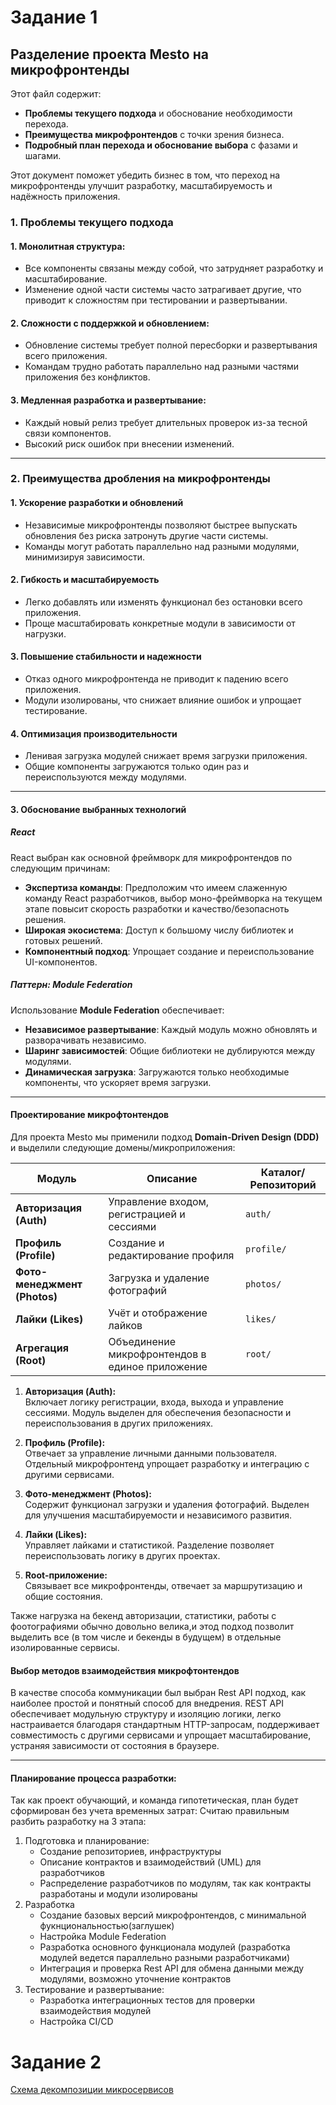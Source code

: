 # Задание 1

## Разделение проекта Mesto на микрофронтенды
Этот файл содержит:
- **Проблемы текущего подхода** и обоснование необходимости перехода.
- **Преимущества микрофронтендов** с точки зрения бизнеса.
- **Подробный план перехода и обоснование выбора** с фазами и шагами.

Этот документ поможет убедить бизнес в том, что переход на микрофронтенды улучшит разработку, масштабируемость и надёжность приложения.

### 1. Проблемы текущего подхода

#### 1. **Монолитная структура**:
- Все компоненты связаны между собой, что затрудняет разработку и масштабирование.
- Изменение одной части системы часто затрагивает другие, что приводит к сложностям при тестировании и развертывании.

#### 2. **Сложности с поддержкой и обновлением**:
- Обновление системы требует полной пересборки и развертывания всего приложения.
- Командам трудно работать параллельно над разными частями приложения без конфликтов.

#### 3. **Медленная разработка и развертывание**:
- Каждый новый релиз требует длительных проверок из-за тесной связи компонентов.
- Высокий риск ошибок при внесении изменений.

---


### 2. Преимущества дробления на микрофронтенды

#### 1. **Ускорение разработки и обновлений**
- Независимые микрофронтенды позволяют быстрее выпускать обновления без риска затронуть другие части системы.
- Команды могут работать параллельно над разными модулями, минимизируя зависимости.

#### 2. **Гибкость и масштабируемость**
- Легко добавлять или изменять функционал без остановки всего приложения.
- Проще масштабировать конкретные модули в зависимости от нагрузки.

#### 3. **Повышение стабильности и надежности**
- Отказ одного микрофронтенда не приводит к падению всего приложения.
- Модули изолированы, что снижает влияние ошибок и упрощает тестирование.

#### 4. **Оптимизация производительности**
- Ленивая загрузка модулей снижает время загрузки приложения.
- Общие компоненты загружаются только один раз и переиспользуются между модулями.

---

#### 3. Обоснование выбранных технологий
##### React
React выбран как основной фреймворк для микрофронтендов по следующим причинам:
- **Экспертиза команды**: Предположим что имеем слаженную команду React разработчиков, выбор моно-фреймворка на текущем этапе повысит скорость разработки и качество/безопасноть решения.
- **Широкая экосистема**: Доступ к большому числу библиотек и готовых решений.
- **Компонентный подход**: Упрощает создание и переиспользование UI-компонентов.

##### Паттерн: **Module Federation**
Использование **Module Federation** обеспечивает:
- **Независимое развертывание**: Каждый модуль можно обновлять и разворачивать независимо.
- **Шаринг зависимостей**: Общие библиотеки не дублируются между модулями.
- **Динамическая загрузка**: Загружаются только необходимые компоненты, что ускоряет время загрузки.

---

#### Проектирование микрофтонтендов
Для проекта Mesto мы применили подход **Domain-Driven Design (DDD)** и выделили следующие домены/микроприложения:

| Модуль                       | Описание                                    | Каталог/Репозиторий |
|------------------------------|----------------------------------------------|---------------------|
| **Авторизация (Auth)**       | Управление входом, регистрацией и сессиями | `auth/`             |
| **Профиль (Profile)**        | Создание и редактирование профиля          | `profile/`          |
| **Фото-менеджмент (Photos)** | Загрузка и удаление фотографий   | `photos/`           |
| **Лайки (Likes)**            | Учёт и отображение лайков                | `likes/`            |
| **Агрегация (Root)**         | Объединение микрофронтендов в единое приложение | `root/`             |


1. **Авторизация (Auth):**  
   Включает логику регистрации, входа, выхода и управление сессиями. Модуль выделен для обеспечения безопасности и переиспользования в других приложениях.

2. **Профиль (Profile):**  
   Отвечает за управление личными данными пользователя. Отдельный микрофронтенд упрощает разработку и интеграцию с другими сервисами.

3. **Фото-менеджмент (Photos):**  
   Содержит функционал загрузки и удаления фотографий. Выделен для улучшения масштабируемости и независимого развития.

4. **Лайки (Likes):**  
   Управляет лайками и статистикой. Разделение позволяет переиспользовать логику в других проектах.

5. **Root-приложение:**  
   Связывает все микрофронтенды, отвечает за маршрутизацию и общие состояния.

Также нагрузка на бекенд авторизации, статистики, работы с фоотографиями обычно довольно велика,и этод подход позволит выделить все (в том числе и бекенды в будущем) в отдельные изолированные сервисы.


#### Выбор методов взаимодействия микрофтонтендов
В качестве способа коммуникации был выбран Rest API подход, как наиболее простой и понятный способ для внедрения.
REST API обеспечивает модульную структуру и изоляцию логики, легко настраивается благодаря стандартным HTTP-запросам, поддерживает совместимость с другими сервисами и упрощает масштабирование, устраняя зависимости от состояния в браузере.

---


#### Планирование процесса разработки:
Так как проект обучающий, и команда гипотетическая, план будет сформирован без учета временных затрат:
Считаю правильным разбить разработку на 3 этапа:
1. Подготовка и планирование:
    - Создание репозиториев, инфраструктуры
    - Описание контрактов и взаимодействий (UML) для разработчиков
    - Распределение разработчиков по модулям, так как контракты разработаны и модули изолированы
2. Разработка
    - Создание базовых версий микрофронтендов, c минимальной фукнциональностью(заглушек)
    - Настройка Module Federation
    - Разработка основного функционала модулей (разработка модулей ведется параллельно разными разработчиками)
    - Интеграция и проверка Rest API для обмена данными между модулями, возможно уточнение контрактов
3. Тестирование и развертывание:
    - Разработка интеграционных тестов для проверки взаимодействия модулей
    - Настройка CI/CD

# Задание 2
[Схема декомпозиции микросервисов](./microservices_1.2.drawio)